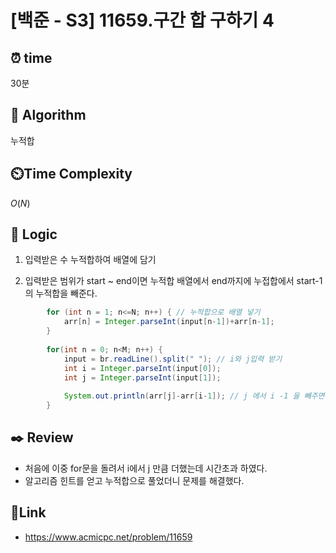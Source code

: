 # [백준 - S3] 11659.구간 합 구하기 4
 
## ⏰  **time**
30분

## :pushpin: **Algorithm**
누적합

## ⏲️**Time Complexity**
$O(N)$

## :round_pushpin: **Logic**
1. 입력받은 수 누적합하여 배열에 담기

2. 입력받은 범위가 start ~ end이면 누적합 배열에서 end까지에 누접합에서 start-1 의 누적합을 빼준다.
  
```java
		for (int n = 1; n<=N; n++) { // 누적합으로 배열 넣기
			arr[n] = Integer.parseInt(input[n-1])+arr[n-1];
		}
		
		for(int n = 0; n<M; n++) { 
			input = br.readLine().split(" "); // i와 j입력 받기
			int i = Integer.parseInt(input[0]); 
			int j = Integer.parseInt(input[1]);
			
			System.out.println(arr[j]-arr[i-1]); // j 에서 i -1 을 빼주면 i~j의 합이 된다.
		}
```

## :black_nib: **Review**
- 처음에 이중 for문을 돌려서 i에서 j 만큼 더했는데 시간초과 하였다.
- 알고리즘 힌트를 얻고 누적합으로 풀었더니 문제를 해결했다.

  
## 📡**Link**

- https://www.acmicpc.net/problem/11659


  
